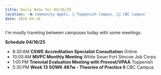 ```yaml
---
title: Daily Note for 04/16/25
location: '🚘 Community Appts, 🏫 Toppenish Campus, 🌃🏫 CBC Campus'
date: 2025-04-16
---
```

I'm mostly traveling between campuses today with some meetings.

**Schedule 04/16/25**

- 8:30 AM **CSWE Accreditation Specialist Consultation** Online
- 10:00 AM **MVPC Monthly Meeting** White Swan Fort Simcoe Job Corps
- 1:00 PM **Triennial Evaluation Meeting with Provost/VPAA** Toppenish
- 5:30 PM **Week 13  SOWK 487w - Theories of Practice II** CBC Campus

